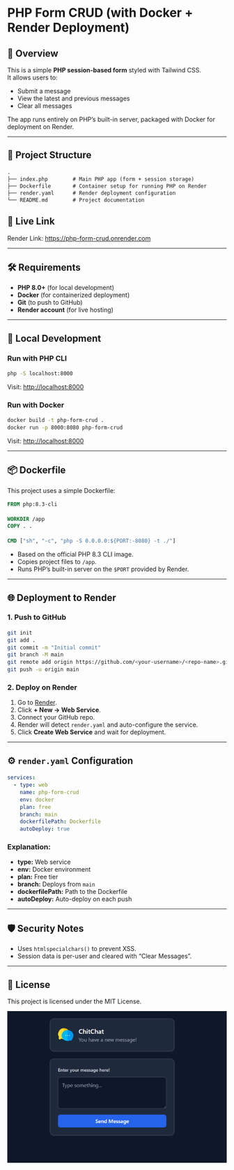 # PHP Form CRUD (with Docker + Render Deployment)

## 📌 Overview
This is a simple **PHP session-based form** styled with Tailwind CSS.  
It allows users to:
- Submit a message
- View the latest and previous messages
- Clear all messages

The app runs entirely on PHP’s built-in server, packaged with Docker for deployment on Render.

---

## 📂 Project Structure
```
.
├── index.php        # Main PHP app (form + session storage)
├── Dockerfile       # Container setup for running PHP on Render
├── render.yaml      # Render deployment configuration
└── README.md        # Project documentation
```
## 🔗 Live Link

Render Link: https://php-form-crud.onrender.com


---

## 🛠 Requirements
- **PHP 8.0+** (for local development)
- **Docker** (for containerized deployment)
- **Git** (to push to GitHub)
- **Render account** (for live hosting)

---

## 🚀 Local Development

### Run with PHP CLI
```bash
php -S localhost:8000
```
Visit: [http://localhost:8000](http://localhost:8000)

### Run with Docker
```bash
docker build -t php-form-crud .
docker run -p 8000:8080 php-form-crud
```
Visit: [http://localhost:8000](http://localhost:8000)

---

## 📦 Dockerfile
This project uses a simple Dockerfile:

```dockerfile
FROM php:8.3-cli

WORKDIR /app
COPY . .

CMD ["sh", "-c", "php -S 0.0.0.0:${PORT:-8080} -t ./"]
```

- Based on the official PHP 8.3 CLI image.
- Copies project files to `/app`.
- Runs PHP’s built-in server on the `$PORT` provided by Render.

---

## 🌐 Deployment to Render

### 1. Push to GitHub
```bash
git init
git add .
git commit -m "Initial commit"
git branch -M main
git remote add origin https://github.com/<your-username>/<repo-name>.git
git push -u origin main
```

### 2. Deploy on Render
1. Go to [Render](https://render.com).
2. Click **+ New → Web Service**.
3. Connect your GitHub repo.
4. Render will detect `render.yaml` and auto-configure the service.
5. Click **Create Web Service** and wait for deployment.

---

## ⚙ `render.yaml` Configuration
```yaml
services:
  - type: web
    name: php-form-crud
    env: docker
    plan: free
    branch: main
    dockerfilePath: Dockerfile
    autoDeploy: true
```

### Explanation:
- **type:** Web service
- **env:** Docker environment
- **plan:** Free tier
- **branch:** Deploys from `main`
- **dockerfilePath:** Path to the Dockerfile
- **autoDeploy:** Auto-deploy on each push

---

## 🛡 Security Notes
- Uses `htmlspecialchars()` to prevent XSS.
- Session data is per-user and cleared with “Clear Messages”.

---

## 📄 License
This project is licensed under the MIT License.

![Live View](image.png)

